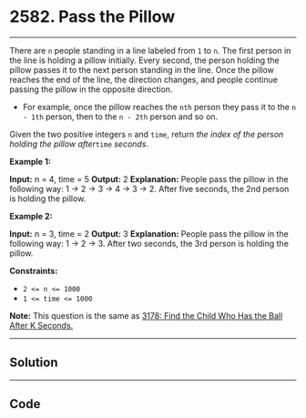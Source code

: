 # 2582. Pass the Pillow

---

There are `n` people standing in a line labeled from `1` to `n`. The first person in the line is holding a pillow initially. Every second, the person holding the pillow passes it to the next person standing in the line. Once the pillow reaches the end of the line, the direction changes, and people continue passing the pillow in the opposite direction.

  * For example, once the pillow reaches the `nth` person they pass it to the `n - 1th` person, then to the `n - 2th` person and so on.



Given the two positive integers `n` and `time`, return _the index of the person holding the pillow after_`time` _seconds_.

 

**Example 1:**


**Input:** n = 4, time = 5
**Output:** 2
**Explanation:** People pass the pillow in the following way: 1 -> 2 -> 3 -> 4 -> 3 -> 2.
After five seconds, the 2nd person is holding the pillow.


**Example 2:**


**Input:** n = 3, time = 2
**Output:** 3
**Explanation:** People pass the pillow in the following way: 1 -> 2 -> 3.
After two seconds, the 3rd person is holding the pillow.


 

**Constraints:**

  * `2 <= n <= 1000`
  * `1 <= time <= 1000`



 

**Note:** This question is the same as [ 3178: Find the Child Who Has the Ball After K Seconds.](https://leetcode.com/problems/find-the-child-who-has-the-ball-after-k-seconds/description/)

---

## Solution



---

## Code
```python


```